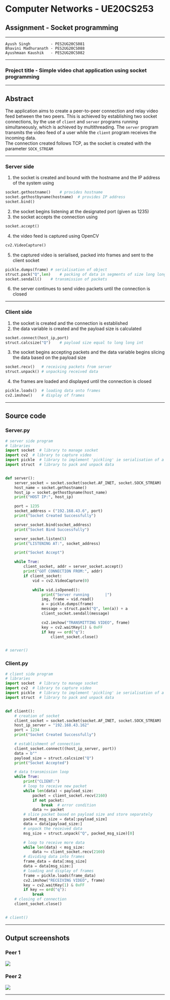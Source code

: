 # **Computer Networks - UE20CS253**

## Assignment - Socket programming

---

    Ayush Singh         - PES2UG20CS081
    Bhavini Madhuranath - PES2UG20CS088
    Ayushmaan Kaushik   - PES2UG20CS082

---

### Project title - Simple video chat application using socket programming

---

## Abstract

The application aims to create a peer-to-peer connection and relay video feed between the two peers.
This is achieved by establishing two socket connections, by the use of `client` and `server` programs running simultaneously, which is achieved by multithreading. The `server` program transmits the video feed of a user while the `client` program receives the incoming data.  
The connection created follows TCP, as the socket is created with the parameter `SOCK_STREAM`

---

### Server side

1. the socket is created and bound with the hostname and the IP address of the system using

```py
socket.gethostname()	# provides hostname
socket.gethostbyname(hostname)	# provides IP address
socket.bind()
```

2. the socket begins listening at the designated port (given as 1235)
3. the socket accepts the connection using

```py
socket.accept()
```

4. the video feed is captured using OpenCV

```py
cv2.VideoCapture()
```

5. the captured video is serialised, packed into frames and sent to the client socket

```py
pickle.dumps(frame)	# serialisation of object
struct.pack("Q",len)	# packing of data in segments of size long long int
socket.sendall()	# transmission of packets
```

6. the server continues to send video packets until the connection is closed

---

### Client side

1. the socket is created and the connection is established
2. the data variable is created and the payload size is calculated

```py
socket.connect(host_ip,port)
struct.calcsize("Q") 	# payload size equal to long long int
```

3. the socket begins accepting packets and the data variable begins slicing the data based on the payload size

```py
socket.recv()	# receiving packets from server
struct.unpack() # unpacking received data
```

4. the frames are loaded and displayed until the connection is closed

```py
pickle.loads()	# loading data onto frames
cv2.imshow()	# display of frames
```

---

## Source code

### Server.py

```py
# server side program
# libraries
import socket  # library to manage socket
import cv2  # library to capture video
import pickle  # library to implement 'pickling' ie serialisation of a python object
import struct  # library to pack and unpack data


def server():
    server_socket = socket.socket(socket.AF_INET, socket.SOCK_STREAM)
    host_name = socket.gethostname()
    host_ip = socket.gethostbyname(host_name)
    print("HOST IP:", host_ip)

    port = 1235
    socket_address = ("192.168.43.6", port)
    print("Socket Created Successfully")

    server_socket.bind(socket_address)
    print("Socket Bind Successfully")

    server_socket.listen(5)
    print("LISTENING AT:", socket_address)

    print("Socket Accept")

    while True:
        client_socket, addr = server_socket.accept()
        print("GOT CONNECTION FROM:", addr)
        if client_socket:
            vid = cv2.VideoCapture(0)

            while vid.isOpened():
                print("Server running       |")
                img, frame = vid.read()
                a = pickle.dumps(frame)
                message = struct.pack("Q", len(a)) + a
                client_socket.sendall(message)

                cv2.imshow("TRANSMITTING VIDEO", frame)
                key = cv2.waitKey(1) & 0xFF
                if key == ord("q"):
                    client_socket.close()


# server()
```

### Client.py

```py
# client side program
# libraries
import socket  # library to manage socket
import cv2  # library to capture video
import pickle  # library to implement 'pickling' ie serialisation of a python object
import struct  # library to pack and unpack data


def client():
    # creation of socket
    client_socket = socket.socket(socket.AF_INET, socket.SOCK_STREAM)
    host_ip_server = "192.168.43.162"
    port = 1234
    print("Socket Created Successfully")

    # establishment of connection
    client_socket.connect((host_ip_server, port))
    data = b""
    payload_size = struct.calcsize("Q")
    print("Socket Accepted")

    # data transmission loop
    while True:
        print("CLIENT:")
        # loop to receive new packet
        while len(data) < payload_size:
            packet = client_socket.recv(2160)
            if not packet:
                break  # error condition
            data += packet
        # slice packet based on payload size and store separately
        packed_msg_size = data[:payload_size]
        data = data[payload_size:]
        # unpack the received data
        msg_size = struct.unpack("Q", packed_msg_size)[0]

        # loop to receive more data
        while len(data) < msg_size:
            data += client_socket.recv(2160)
        # dividing data into frames
        frame_data = data[:msg_size]
        data = data[msg_size:]
        # loading and display of frames
        frame = pickle.loads(frame_data)
        cv2.imshow("RECEIVING VIDEO", frame)
        key = cv2.waitKey(1) & 0xFF
        if key == ord("q"):
            break
    # closing of connection
    client_socket.close()


# client()


```

---

## Output screenshots

### Peer 1

![](/Simple-Video-Chat/ss1.PNG)

### Peer 2

![](/Simple-Video-Chat/ss2.PNG)

---
